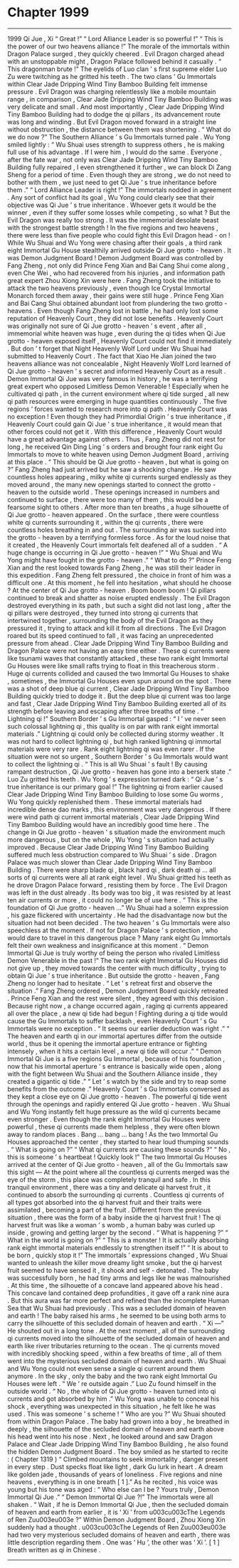 
# Chapter 1999


---

1999 Qi Jue , Xi “ Great !”
“ Lord Alliance Leader is so powerful !”
“ This is the power of our two heavens alliance !”
The morale of the immortals within Dragon Palace surged , they quickly cheered .
Evil Dragon charged ahead with an unstoppable might , Dragon Palace followed behind it casually .
“ This dragonman brute !” The eyelids of Luo clan ’ s first supreme elder Luo Zu were twitching as he gritted his teeth .
The two clans ’ Gu Immortals within Clear Jade Dripping Wind Tiny Bamboo Building felt immense pressure . Evil Dragon was charging relentlessly like a mobile mountain range , in comparison , Clear Jade Dripping Wind Tiny Bamboo Building was very delicate and small .
And most importantly , Clear Jade Dripping Wind Tiny Bamboo Building had to dodge the qi pillars , its advancement route was long and winding . But Evil Dragon moved forward in a straight line without obstruction , the distance between them was shortening .
“ What do we do now ?” The Southern Alliance ’ s Gu Immortals turned pale .
Wu Yong smiled lightly : “ Wu Shuai uses strength to suppress others , he is making full use of his advantage . If I were him , I would do the same . Everyone , after the fate war , not only was Clear Jade Dripping Wind Tiny Bamboo Building fully repaired , I even strengthened it further , we can block Di Zang Sheng for a period of time . Even though they are strong , we do not need to bother with them , we just need to get Qi Jue ’ s true inheritance before them .”
“ Lord Alliance Leader is right !” The immortals nodded in agreement .
Any sort of conflict had its goal , Wu Yong could clearly see that their objective was Qi Jue ’ s true inheritance . Whoever gets it would be the winner , even if they suffer some losses while competing , so what ?
But the Evil Dragon was really too strong .
It was the immemorial desolate beast with the strongest battle strength !
In the five regions and two heavens , there were less than five people who could fight this Evil Dragon head - on !
While Wu Shuai and Wu Yong were chasing after their goals , a third rank eight Immortal Gu House stealthily arrived outside Qi Jue grotto - heaven .
It was Demon Judgment Board !
Demon Judgment Board was controlled by Fang Zheng , not only did Prince Feng Xian and Bai Cang Shui come along , even Che Wei , who had recovered from his injuries , and information path great expert Zhou Xiong Xin were here .
Fang Zheng took the initiative to attack the two heavens previously , even though Ice Crystal Immortal Monarch forced them away , their gains were still huge . Prince Feng Xian and Bai Cang Shui obtained abundant loot from plundering the two grotto - heavens .
Even though Fang Zheng lost in battle , he had only lost some reputation of Heavenly Court , they did not lose benefits .
Heavenly Court was originally not sure of Qi Jue grotto - heaven ’ s event , after all , immemorial white heaven was huge , even during the qi tides when Qi Jue grotto - heaven exposed itself , Heavenly Court could not find it immediately .
But don ’ t forget that Night Heavenly Wolf Lord under Wu Shuai had submitted to Heavenly Court . The fact that Xiao He Jian joined the two heavens alliance was not concealable , Night Heavenly Wolf Lord learned of Qi Jue grotto - heaven ’ s secret and informed Heavenly Court as a result .
Demon Immortal Qi Jue was very famous in history , he was a terrifying great expert who opposed Limitless Demon Venerable !
Especially when he cultivated qi path , in the current environment where qi tide surged , all new qi path resources were emerging in huge quantities continuously . The five regions ’ forces wanted to research more into qi path .
Heavenly Court was no exception !
Even though they had Primordial Origin ’ s true inheritance , if Heavenly Court could gain Qi Jue ’ s true inheritance , it would mean that other forces could not get it . With this difference , Heavenly Court would have a great advantage against others .
Thus , Fang Zheng did not rest for long , he received Qin Ding Ling ’ s orders and brought four rank eight Gu Immortals to move to white heaven using Demon Judgment Board , arriving at this place .
“ This should be Qi Jue grotto - heaven , but what is going on ?” Fang Zheng had just arrived but he saw a shocking change .
He saw countless holes appearing , milky white qi currents surged endlessly as they moved around , the many new openings started to connect the grotto - heaven to the outside world .
These openings increased in numbers and continued to surface , there were too many of them , this would be a fearsome sight to others .
After more than ten breaths , a huge silhouette of Qi Jue grotto - heaven appeared . On the surface , there were countless white qi currents surrounding it , within the qi currents , there were countless holes breathing in and out .
The surrounding air was sucked into the grotto - heaven by a terrifying formless force . As for the loud noise that it created , the Heavenly Court immortals felt deafened all of a sudden .
“ A huge change is occurring in Qi Jue grotto - heaven !”
“ Wu Shuai and Wu Yong might have fought in the grotto - heaven .”
“ What to do ?”
Prince Feng Xian and the rest looked towards Fang Zheng , he was still their leader in this expedition .
Fang Zheng felt pressured , the choice in front of him was a difficult one . At this moment , he fell into hesitation , what should he choose ?
At the center of Qi Jue grotto - heaven .
Boom boom boom !
Qi pillars continued to break and shatter as noise erupted endlessly .
The Evil Dragon destroyed everything in its path , but such a sight did not last long , after the qi pillars were destroyed , they turned into strong qi currents that intertwined together , surrounding the body of the Evil Dragon as they pressured it , trying to attack and kill it from all directions .
The Evil Dragon roared but its speed continued to fall , it was facing an unprecedented pressure from ahead .
Clear Jade Dripping Wind Tiny Bamboo Building and Dragon Palace were not having an easy time either .
These qi currents were like tsunami waves that constantly attacked , these two rank eight Immortal Gu Houses were like small rafts trying to float in this treacherous storm .
Huge qi currents collided and caused the two Immortal Gu Houses to shake , sometimes , the Immortal Gu Houses even spun around on the spot .
There was a shot of deep blue qi current , Clear Jade Dripping Wind Tiny Bamboo Building quickly tried to dodge it . But the deep blue qi current was too large and fast , Clear Jade Dripping Wind Tiny Bamboo Building exerted all of its strength before leaving and escaping after three breaths of time .
“ Lightning qi !” Southern Border ’ s Gu Immortal gasped : “ I ’ ve never seen such colossal lightning qi , this quality is on par with rank eight immortal materials .”
Lightning qi could only be collected during stormy weather .
It was not hard to collect lightning qi , but high ranked lightning qi immortal materials were very rare .
Rank eight lightning qi was even rarer .
If the situation were not so urgent , Southern Border ’ s Gu Immortals would want to collect the lightning qi .
“ This is all Wu Shuai ’ s fault ! By causing rampant destruction , Qi Jue grotto - heaven has gone into a berserk state .” Luo Zu gritted his teeth .
Wu Yong ’ s expression turned dark : “ Qi Jue ’ s true inheritance is our primary goal !”
The lightning qi from earlier caused Clear Jade Dripping Wind Tiny Bamboo Building to lose some Gu worms , Wu Yong quickly replenished them .
These immortal materials had incredible dense dao marks , this environment was very dangerous . If there were wind path qi current immortal materials , Clear Jade Dripping Wind Tiny Bamboo Building would have an incredibly good time here .
The change in Qi Jue grotto - heaven ’ s situation made the environment much more dangerous , but on the whole , Wu Yong ’ s situation had actually improved .
Because Clear Jade Dripping Wind Tiny Bamboo Building suffered much less obstruction compared to Wu Shuai ’ s side .
Dragon Palace was much slower than Clear Jade Dripping Wind Tiny Bamboo Building .
There were sharp blade qi , black hard qi , dark death qi … all sorts of qi currents were all at rank eight level . Wu Shuai gritted his teeth as he drove Dragon Palace forward , resisting them by force .
The Evil Dragon was left in the dust already .
Its body was too big , it was resisted by at least ten air currents or more , it could no longer be of use here .
“ This is the foundation of Qi Jue grotto - heaven …” Wu Shuai had a solemn expression , his gaze flickered with uncertainty .
He had the disadvantage now but the situation had not been decided .
The two heaven ’ s Gu Immortals were also speechless at the moment . If not for Dragon Palace ’ s protection , who would dare to travel in this dangerous place ? Many rank eight Gu Immortals felt their own weakness and insignificance at this moment .
“ Demon Immortal Qi Jue is truly worthy of being the person who rivaled Limitless Demon Venerable in the past !”
The two rank eight Immortal Gu Houses did not give up , they moved towards the center with much difficulty , trying to obtain Qi Jue ’ s true inheritance .
But outside the grotto - heaven , Fang Zheng no longer had to hesitate .
“ Let ’ s retreat first and observe the situation .” Fang Zheng ordered , Demon Judgment Board quickly retreated .
Prince Feng Xian and the rest were silent , they agreed with this decision .
Because right now , a change occurred again , raging qi currents appeared all over the place , a new qi tide had begun !
Fighting during a qi tide would cause the Gu Immortals to suffer backlash , even Heavenly Court ’ s Gu Immortals were no exception .
“ It seems our earlier deduction was right .”
“ The heaven and earth qi in our immortal apertures differ from the outside world , thus be it opening the immortal aperture entrance or fighting intensely , when it hits a certain level , a new qi tide will occur .”
“ Demon Immortal Qi Jue is a five regions Gu Immortal , because of his foundation , now that his immortal aperture ’ s entrance is basically wide open , along with the fight between Wu Shuai and the Southern Alliance inside , they created a gigantic qi tide .”
“ Let ’ s watch by the side and try to reap some benefits from the outcome .”
Heavenly Court ’ s Gu Immortals conversed as they kept a close eye on Qi Jue grotto - heaven .
The powerful qi tide went through the openings and rapidly entered Qi Jue grotto - heaven .
Wu Shuai and Wu Yong instantly felt huge pressure as the wild qi currents became even stronger . Even though the rank eight Immortal Gu Houses were powerful , these qi currents made them helpless , they were often blown away to random places .
Bang … bang … bang !
As the two Immortal Gu Houses approached the center , they started to hear loud thumping sounds .
“ What is going on ?”
“ What qi currents are causing these sounds ?”
“ No , this is someone ’ s heartbeat ! Quickly look !”
The two Immortal Gu Houses arrived at the center of Qi Jue grotto - heaven , all of the Gu Immortals saw this sight —
At the point where all the countless qi currents merged was the eye of the storm , this place was completely tranquil and safe .
In this tranquil environment , there was a tiny and delicate qi harvest fruit , it continued to absorb the surrounding qi currents .
Countless qi currents of all types got absorbed into the qi harvest fruit and their traits were assimilated , becoming a part of the fruit .
Different from the previous situation , there was the form of a baby inside the qi harvest fruit !
The qi harvest fruit was like a woman ’ s womb , a human baby was curled up inside , growing and getting larger by the second .
“ What is happening ?”
“ What in the world is going on ?”
“ This is a monster ! It is actually absorbing rank eight immortal materials endlessly to strengthen itself !”
“ It is about to be born , quickly stop it !”
The immortals ’ expressions changed , Wu Shuai wanted to unleash the killer move dreamy light smoke , but the qi harvest fruit seemed to have sensed it , it shook and self - detonated .
The baby was successfully born , he had tiny arms and legs like he was malnourished .
At this time , the silhouette of a concave land appeared above his head . This concave land contained deep profundities , it gave off a rank nine aura . But this aura was far more perfect and refined than the incomplete Human Sea that Wu Shuai had previously .
This was a secluded domain of heaven and earth !
The baby raised his arms , he seemed to be using both arms to carry the silhouette of this secluded domain of heaven and earth .
“ Xi —” He shouted out in a long tone .
At the next moment , all of the surrounding qi currents moved into the silhouette of the secluded domain of heaven and earth like river tributaries returning to the ocean .
The qi currents moved with incredibly shocking speed , within a few breaths of time , all of them went into the mysterious secluded domain of heaven and earth . Wu Shuai and Wu Yong could not even sense a single qi current around them anymore .
In the sky , only the baby and the two rank eight Immortal Gu Houses were left .
“ We ’ re outside again .” Luo Zu found himself in the outside world .
“ No , the whole of Qi Jue grotto - heaven turned into qi currents and got absorbed by him .” Wu Yong was unable to conceal his shock , everything was unexpected in this situation , he felt like he was used .
This was someone ’ s scheme !
“ Who are you ?” Wu Shuai shouted from within Dragon Palace .
The baby had grown into a boy , he breathed in deeply , the silhouette of the secluded domain of heaven and earth above his head went into his nose .
Next , he looked around and saw Dragon Palace and Clear Jade Dripping Wind Tiny Bamboo Building , he also found the hidden Demon Judgment Board .
The boy smiled as he started to recite : ( Chapter 1319 )
“ Climbed mountains to seek immortality , danger present in every step .
Dust specks float like light , dark Gu lurk in heart .
A dream like golden jade , thousands of years of loneliness .
Five regions and nine heavens , everything is in one breath [ 1 ].”
As he recited , his voice was young but his tone was aged : “ Who else can I be ? Yours truly , Demon Immortal Qi Jue .”
“ Demon Immortal Qi Jue ?!” The immortals were all shaken .
“ Wait , if he is Demon Immortal Qi Jue , then the secluded domain of heaven and earth from earlier , it is ‘ Xi ’ from u003cu003cThe Legends of Ren Zuu003eu003e ?” Within Demon Judgment Board , Zhou Xiong Xin suddenly had a thought .
u003cu003cThe Legends of Ren Zuu003eu003e had two very mysterious secluded domains of heaven and earth , there was little description regarding them .
One was ‘ Hu ’, the other was ‘ Xi ’.
[ 1 ] Breath written as qi in Chinese .

---

